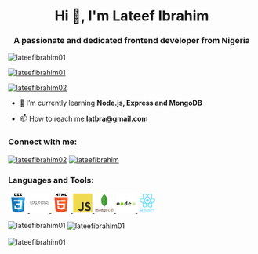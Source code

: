 <h1 align="center">Hi 👋, I'm Lateef Ibrahim</h1>
<h3 align="center">A passionate and dedicated frontend developer from Nigeria</h3>

<p align="left"> <img src="https://komarev.com/ghpvc/?username=lateefibrahim01&label=Profile%20views&color=0e75b6&style=flat" alt="lateefibrahim01" /> </p>

<p align="left"> <a href="https://github.com/ryo-ma/github-profile-trophy"><img src="https://github-profile-trophy.vercel.app/?username=lateefibrahim01" alt="lateefibrahim01" /></a> </p>

<p align="left"> <a href="https://twitter.com/lateefibrahim02" target="blank"><img src="https://img.shields.io/twitter/follow/lateefibrahim02?logo=twitter&style=for-the-badge" alt="lateefibrahim02" /></a> </p>

- 🌱 I’m currently learning **Node.js, Express and MongoDB**

- 📫 How to reach me **latbra@gmail.com**

<h3 align="left">Connect with me:</h3>
<p align="left">
<a href="https://twitter.com/lateefibrahim02" target="blank"><img align="center" src="https://raw.githubusercontent.com/rahuldkjain/github-profile-readme-generator/master/src/images/icons/Social/twitter.svg" alt="lateefibrahim02" height="30" width="40" /></a>
<a href="https://linkedin.com/in/lateefibrahim" target="blank"><img align="center" src="https://raw.githubusercontent.com/rahuldkjain/github-profile-readme-generator/master/src/images/icons/Social/linked-in-alt.svg" alt="lateefibrahim" height="30" width="40" /></a>
</p>

<h3 align="left">Languages and Tools:</h3>
<p align="left"> <a href="https://www.w3schools.com/css/" target="_blank" rel="noreferrer"> <img src="https://raw.githubusercontent.com/devicons/devicon/master/icons/css3/css3-original-wordmark.svg" alt="css3" width="40" height="40"/> </a> <a href="https://expressjs.com" target="_blank" rel="noreferrer"> <img src="https://raw.githubusercontent.com/devicons/devicon/master/icons/express/express-original-wordmark.svg" alt="express" width="40" height="40"/> </a> <a href="https://www.w3.org/html/" target="_blank" rel="noreferrer"> <img src="https://raw.githubusercontent.com/devicons/devicon/master/icons/html5/html5-original-wordmark.svg" alt="html5" width="40" height="40"/> </a> <a href="https://developer.mozilla.org/en-US/docs/Web/JavaScript" target="_blank" rel="noreferrer"> <img src="https://raw.githubusercontent.com/devicons/devicon/master/icons/javascript/javascript-original.svg" alt="javascript" width="40" height="40"/> </a> <a href="https://www.mongodb.com/" target="_blank" rel="noreferrer"> <img src="https://raw.githubusercontent.com/devicons/devicon/master/icons/mongodb/mongodb-original-wordmark.svg" alt="mongodb" width="40" height="40"/> </a> <a href="https://nodejs.org" target="_blank" rel="noreferrer"> <img src="https://raw.githubusercontent.com/devicons/devicon/master/icons/nodejs/nodejs-original-wordmark.svg" alt="nodejs" width="40" height="40"/> </a> <a href="https://reactjs.org/" target="_blank" rel="noreferrer"> <img src="https://raw.githubusercontent.com/devicons/devicon/master/icons/react/react-original-wordmark.svg" alt="react" width="40" height="40"/> </a> </p>

<p><img align="left" src="https://github-readme-stats.vercel.app/api/top-langs?username=lateefibrahim01&show_icons=true&locale=en&layout=compact" alt="lateefibrahim01" /></p>

<p>&nbsp;<img align="center" src="https://github-readme-stats.vercel.app/api?username=lateefibrahim01&show_icons=true&locale=en" alt="lateefibrahim01" /></p>

<p><img align="center" src="https://github-readme-streak-stats.herokuapp.com/?user=lateefibrahim01&" alt="lateefibrahim01" /></p>


 
